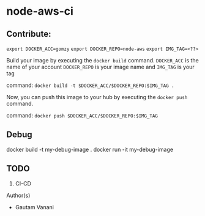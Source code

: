 # node-aws-ci

## Contribute:

`export DOCKER_ACC=gomzy`
`export DOCKER_REPO=node-aws`
`export IMG_TAG=<??>`

Build your image by executing the `docker build` command. `DOCKER_ACC` is the name of your account `DOCKER_REPO` is your image name and `IMG_TAG` is your tag

command: `docker build -t $DOCKER_ACC/$DOCKER_REPO:$IMG_TAG .`

Now, you can push this image to your hub by executing the `docker push` command.

command: `docker push $DOCKER_ACC/$DOCKER_REPO:$IMG_TAG`

## Debug

docker build -t my-debug-image .
docker run -it my-debug-image

## TODO

1. CI-CD

Author(s)

- Gautam Vanani
